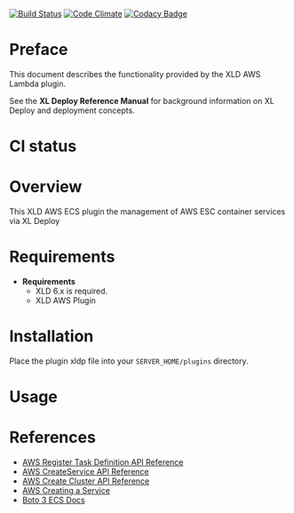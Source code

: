 [![Build Status](https://travis-ci.org/xebialabs-community/xld-aws-ecs-plugin.svg?branch=master)](https://travis-ci.org/xebialabs-community/xld-aws-ecs-plugin)
[![Code Climate](https://codeclimate.com/github/xebialabs-community/xld-aws-ecs-plugin/badges/gpa.svg)](https://codeclimate.com/github/xebialabs-community/xld-aws-ecs-plugin)
[![Codacy Badge](https://api.codacy.com/project/badge/Grade/3a7583eb61ac4145a0255b0d6d39b510)](https://www.codacy.com/app/zvercodebender/xld-aws-ecs-plugin?utm_source=github.com&amp;utm_medium=referral&amp;utm_content=xebialabs-community/xld-aws-ecs-plugin&amp;utm_campaign=Badge_Grade)

# Preface #

This document describes the functionality provided by the XLD AWS Lambda plugin.

See the **XL Deploy Reference Manual** for background information on XL Deploy and deployment concepts.

# CI status #


# Overview #

This XLD AWS ECS plugin the management of AWS ESC container services
 via XL Deploy

# Requirements #

* **Requirements**
	* XLD 6.x is required.
	* XLD AWS Plugin

# Installation #

Place the plugin xldp file into your `SERVER_HOME/plugins` directory.  

# Usage #



# References #
+ [AWS Register Task Definition API Reference](https://docs.aws.amazon.com/AmazonECS/latest/APIReference/API_RegisterTaskDefinition.html)
+ [AWS CreateService API Reference](https://docs.aws.amazon.com/AmazonECS/latest/APIReference/API_CreateService.html)
+ [AWS Create Cluster API Reference](https://docs.aws.amazon.com/AmazonECS/latest/APIReference/API_CreateCluster.html)
+ [AWS Creating a Service](http://docs.aws.amazon.com/AmazonECS/latest/developerguide/create-service.html)
+  [Boto 3 ECS Docs](http://boto3.readthedocs.io/en/latest/reference/services/ecs.html)

